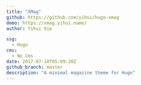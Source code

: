 ```yaml
---
title: "XMag"
github: https://github.com/yihui/hugo-xmag
demo: https://xmag.yihui.name/
author: Yihui Xie

ssg:
  - Hugo
cms:
  - No Cms
date: 2017-07-10T05:09:20Z
github_branch: master
description: "A minimal magazine theme for Hugo"
---
```

